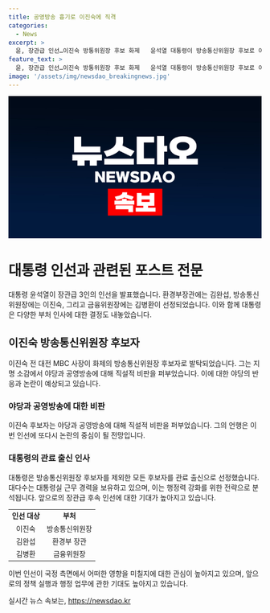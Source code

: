 ```yaml
---
title: 공영방송 흉기로 이진숙에 직격
categories:
  - News
excerpt: >
  윤, 장관급 인선…이진숙 방통위원장 후보 화제   윤석열 대통령이 방송통신위원장 후보로 이진숙 전 대전 MBC 사장을 지명했다. 후보자의 공격적 발언과 야당의 보이콧 전망이 관심을 끌고 있다. 연원정 대통령실 인사제도비서관 등 다수의 인선도 관심을 모은다. 대통령의 개각이 이어지면서 장관급 후속 인선이 예상된다. [우제윤 기자]
feature_text: >
  윤, 장관급 인선…이진숙 방통위원장 후보 화제   윤석열 대통령이 방송통신위원장 후보로 이진숙 전 대전 MBC 사장을 지명했다. 후보자의 공격적 발언과 야당의 보이콧 전망이 관심을 끌고 있다. 연원정 대통령실 인사제도비서관 등 다수의 인선도 관심을 모은다. 대통령의 개각이 이어지면서 장관급 후속 인선이 예상된다. [우제윤 기자]
image: '/assets/img/newsdao_breakingnews.jpg'
---
```


<p><img src="/assets/img/newsdao_breakingnews.jpg" alt="firstkoreanews 속보" /></p>

<h1>대통령 인선과 관련된 포스트 전문</h1>

<p data-ke-size="size16">대통령 윤석열이 장관급 3인의 인선을 발표했습니다. 환경부장관에는 김완섭, 방송통신위원장에는 이진숙, 그리고 금융위원장에는 김병환이 선정되었습니다. 이와 함께 대통령은 다양한 부처 인사에 대한 결정도 내놓았습니다.</p>

<h2 data-ke-size="size26">이진숙 방송통신위원장 후보자</h2>

<p data-ke-size="size16">이진숙 전 대전 MBC 사장이 화제의 방송통신위원장 후보자로 발탁되었습니다. 그는 지명 소감에서 야당과 공영방송에 대해 직설적 비판을 퍼부었습니다. 이에 대한 야당의 반응과 논란이 예상되고 있습니다.</p>

<h3>야당과 공영방송에 대한 비판</h3>

<p data-ke-size="size16">이진숙 후보자는 야당과 공영방송에 대해 직설적 비판을 퍼부었습니다. 그의 언행은 이번 인선에 또다시 논란의 중심이 될 전망입니다.</p>

<h3>대통령의 관료 출신 인사</h3>

<p data-ke-size="size16">대통령은 방송통신위원장 후보자를 제외한 모든 후보자를 관료 출신으로 선정했습니다. 대다수는 대통령실 근무 경력을 보유하고 있으며, 이는 행정력 강화를 위한 전략으로 분석됩니다. 앞으로의 장관급 후속 인선에 대한 기대가 높아지고 있습니다.</p>

<table>
    <tr>
        <td style="text-align: center; height: 17px;"><b>인선 대상</b></td>
        <td style="text-align: center; height: 17px;"><b>부처</b></td>
    </tr>
    <tr>
        <td style="text-align: center; height: 17px;">이진숙</td>
        <td style="text-align: center; height: 17px;">방송통신위원장</td>
    </tr>
    <tr>
        <td style="text-align: center; height: 17px;">김완섭</td>
        <td style="text-align: center; height: 17px;">환경부 장관</td>
    </tr>
    <tr>
        <td style="text-align: center; height: 17px;">김병환</td>
        <td style="text-align: center; height: 17px;">금융위원장</td>
    </tr>
</table>

<p data-ke-size="size16">이번 인선이 국정 측면에서 어떠한 영향을 미칠지에 대한 관심이 높아지고 있으며, 앞으로의 정책 실행과 행정 업무에 관한 기대도 높아지고 있습니다.</p>
실시간 뉴스 속보는, <a href="https://newsdao.kr" rel="dofollow">https://newsdao.kr</a>


